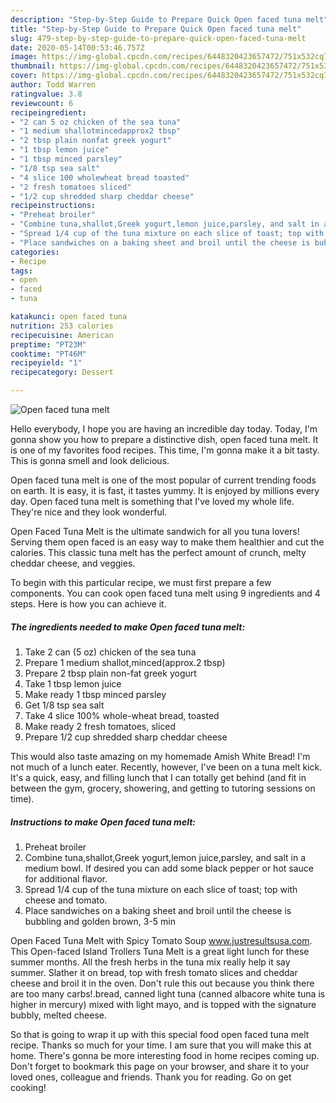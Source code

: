 ```yaml
---
description: "Step-by-Step Guide to Prepare Quick Open faced tuna melt"
title: "Step-by-Step Guide to Prepare Quick Open faced tuna melt"
slug: 479-step-by-step-guide-to-prepare-quick-open-faced-tuna-melt
date: 2020-05-14T00:53:46.757Z
image: https://img-global.cpcdn.com/recipes/6448320423657472/751x532cq70/open-faced-tuna-melt-recipe-main-photo.jpg
thumbnail: https://img-global.cpcdn.com/recipes/6448320423657472/751x532cq70/open-faced-tuna-melt-recipe-main-photo.jpg
cover: https://img-global.cpcdn.com/recipes/6448320423657472/751x532cq70/open-faced-tuna-melt-recipe-main-photo.jpg
author: Todd Warren
ratingvalue: 3.8
reviewcount: 6
recipeingredient:
- "2 can 5 oz chicken of the sea tuna"
- "1 medium shallotmincedapprox2 tbsp"
- "2 tbsp plain nonfat greek yogurt"
- "1 tbsp lemon juice"
- "1 tbsp minced parsley"
- "1/8 tsp sea salt"
- "4 slice 100 wholewheat bread toasted"
- "2 fresh tomatoes sliced"
- "1/2 cup shredded sharp cheddar cheese"
recipeinstructions:
- "Preheat broiler"
- "Combine tuna,shallot,Greek yogurt,lemon juice,parsley, and salt in a medium bowl. If desired you can add some black pepper or hot sauce for additional flavor."
- "Spread 1/4 cup of the tuna mixture on each slice of toast; top with cheese and tomato."
- "Place sandwiches on a baking sheet and broil until the cheese is bubbling and golden brown, 3-5 min"
categories:
- Recipe
tags:
- open
- faced
- tuna

katakunci: open faced tuna 
nutrition: 253 calories
recipecuisine: American
preptime: "PT23M"
cooktime: "PT46M"
recipeyield: "1"
recipecategory: Dessert

---
```



![Open faced tuna melt](https://img-global.cpcdn.com/recipes/6448320423657472/751x532cq70/open-faced-tuna-melt-recipe-main-photo.jpg)

Hello everybody, I hope you are having an incredible day today. Today, I'm gonna show you how to prepare a distinctive dish, open faced tuna melt. It is one of my favorites food recipes. This time, I'm gonna make it a bit tasty. This is gonna smell and look delicious.

Open faced tuna melt is one of the most popular of current trending foods on earth. It is easy, it is fast, it tastes yummy. It is enjoyed by millions every day. Open faced tuna melt is something that I've loved my whole life. They're nice and they look wonderful.

Open Faced Tuna Melt is the ultimate sandwich for all you tuna lovers! Serving them open faced is an easy way to make them healthier and cut the calories. This classic tuna melt has the perfect amount of crunch, melty cheddar cheese, and veggies.


To begin with this particular recipe, we must first prepare a few components. You can cook open faced tuna melt using 9 ingredients and 4 steps. Here is how you can achieve it.

<!--inarticleads1-->

##### The ingredients needed to make Open faced tuna melt:

1. Take 2 can (5 oz) chicken of the sea tuna
1. Prepare 1 medium shallot,minced(approx.2 tbsp)
1. Prepare 2 tbsp plain non-fat greek yogurt
1. Take 1 tbsp lemon juice
1. Make ready 1 tbsp minced parsley
1. Get 1/8 tsp sea salt
1. Take 4 slice 100% whole-wheat bread, toasted
1. Make ready 2 fresh tomatoes, sliced
1. Prepare 1/2 cup shredded sharp cheddar cheese


This would also taste amazing on my homemade Amish White Bread! I&#39;m not much of a lunch eater. Recently, however, I&#39;ve been on a tuna melt kick. It&#39;s a quick, easy, and filling lunch that I can totally get behind (and fit in between the gym, grocery, showering, and getting to tutoring sessions on time). 

<!--inarticleads2-->

##### Instructions to make Open faced tuna melt:

1. Preheat broiler
1. Combine tuna,shallot,Greek yogurt,lemon juice,parsley, and salt in a medium bowl. If desired you can add some black pepper or hot sauce for additional flavor.
1. Spread 1/4 cup of the tuna mixture on each slice of toast; top with cheese and tomato.
1. Place sandwiches on a baking sheet and broil until the cheese is bubbling and golden brown, 3-5 min


Open Faced Tuna Melt with Spicy Tomato Soup www.justresultsusa.com. This Open-faced Island Trollers Tuna Melt is a great light lunch for these summer months. All the fresh herbs in the tuna mix really help it say summer. Slather it on bread, top with fresh tomato slices and cheddar cheese and broil it in the oven. Don&#39;t rule this out because you think there are too many carbs!.bread, canned light tuna (canned albacore white tuna is higher in mercury) mixed with light mayo, and is topped with the signature bubbly, melted cheese. 

So that is going to wrap it up with this special food open faced tuna melt recipe. Thanks so much for your time. I am sure that you will make this at home. There's gonna be more interesting food in home recipes coming up. Don't forget to bookmark this page on your browser, and share it to your loved ones, colleague and friends. Thank you for reading. Go on get cooking!

